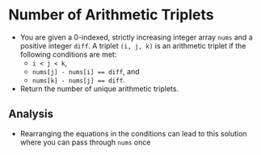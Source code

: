 # Number of Arithmetic Triplets
- You are given a 0-indexed, strictly increasing integer array `nums` and a positive integer `diff`. A triplet `(i, j, k)` is an arithmetic triplet if the following conditions are met:
  - `i < j < k`,
  - `nums[j] - nums[i] == diff`, and
  - `nums[k] - nums[j] == diff`.
- Return the number of unique arithmetic triplets.

## Analysis
- Rearranging the equations in the conditions can lead to this solution where you can pass through `nums` once
